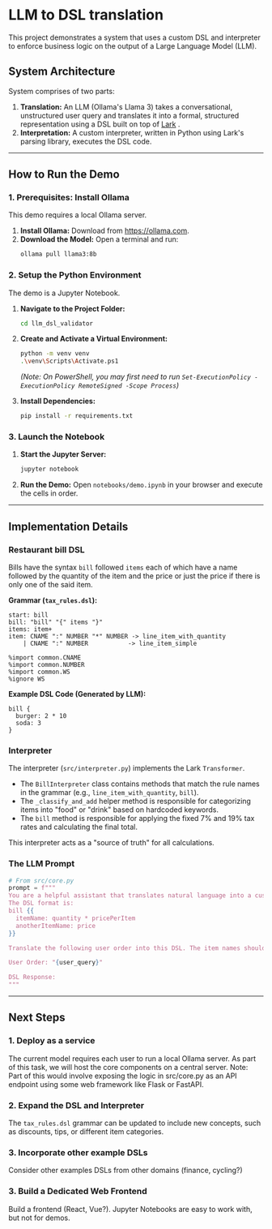 # LLM to DSL translation

This project demonstrates a system that uses a custom DSL and interpreter to enforce business logic on the output of a Large Language Model (LLM).


## System Architecture

System comprises of two parts:

1.  **Translation:** An LLM (Ollama's Llama 3) takes a conversational, unstructured user query and translates it into a formal, structured representation using a DSL built on top of [Lark](https://github.com/lark-parser/lark) .
2.  **Interpretation:** A custom interpreter, written in Python using Lark's parsing library, executes the DSL code. 


---

## How to Run the Demo

### 1. Prerequisites: Install Ollama

This demo requires a local Ollama server.

1.  **Install Ollama:** Download from <https://ollama.com>.
2.  **Download the Model:** Open a terminal and run:
    ```bash
    ollama pull llama3:8b
    ```

### 2. Setup the Python Environment

The demo is a Jupyter Notebook.

1.  **Navigate to the Project Folder:**
    ```bash
    cd llm_dsl_validator
    ```
2.  **Create and Activate a Virtual Environment:**
    ```bash
    python -m venv venv
    .\venv\Scripts\Activate.ps1
    ```
    *(Note: On PowerShell, you may first need to run `Set-ExecutionPolicy -ExecutionPolicy RemoteSigned -Scope Process`)*

3.  **Install Dependencies:**
    ```bash
    pip install -r requirements.txt
    ```

### 3. Launch the Notebook

1.  **Start the Jupyter Server:**
    ```bash
    jupyter notebook
    ```
2.  **Run the Demo:** Open `notebooks/demo.ipynb` in your browser and execute the cells in order.

---

## Implementation Details

### Restaurant bill DSL 

Bills have the syntax `bill` followed `items` each of which have a name followed by the quantity of the item and the price or just the price if there is only one of the said item. 

**Grammar (`tax_rules.dsl`):**
```
start: bill
bill: "bill" "{" items "}"
items: item+
item: CNAME ":" NUMBER "*" NUMBER -> line_item_with_quantity
    | CNAME ":" NUMBER           -> line_item_simple

%import common.CNAME
%import common.NUMBER
%import common.WS
%ignore WS
```

**Example DSL Code (Generated by LLM):**
```
bill {
  burger: 2 * 10
  soda: 3
}
```

### Interpreter

The interpreter (`src/interpreter.py`) implements the Lark `Transformer`. 

* The `BillInterpreter` class contains methods that match the rule names in the grammar (e.g., `line_item_with_quantity`, `bill`).
* The `_classify_and_add` helper method is responsible for categorizing items into "food" or "drink" based on hardcoded keywords.
* The `bill` method is responsible for applying the fixed 7% and 19% tax rates and calculating the final total.

This interpreter acts as a "source of truth" for all calculations.

### The LLM Prompt

```python
# From src/core.py
prompt = f"""
You are a helpful assistant that translates natural language into a custom DSL.
The DSL format is:
bill {{
  itemName: quantity * pricePerItem
  anotherItemName: price
}}

Translate the following user order into this DSL. The item names should be simple, lowercase words like 'burger' or 'soda'.

User Order: "{user_query}"

DSL Response:
"""
```

---

## Next Steps

### 1. Deploy as a service

The current model requires each user to run a local Ollama server. As part of this task, we will host the core components on a central server. 
Note: Part of this would involve exposing the logic in src/core.py as an API endpoint using some web framework like Flask or FastAPI. 

### 2. Expand the DSL and Interpreter

The `tax_rules.dsl` grammar can be updated to include new concepts, such as discounts, tips, or different item categories.

### 3. Incorporate other example DSLs

Consider other examples DSLs from other domains (finance, cycling?)

### 3. Build a Dedicated Web Frontend

Build a frontend (React, Vue?). Jupyter Notebooks are easy to work with, but not for demos. 
